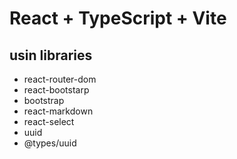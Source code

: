 # React + TypeScript + Vite

## usin libraries
- react-router-dom
- react-bootstarp 
- bootstrap 
- react-markdown 
- react-select 
- uuid
- @types/uuid

